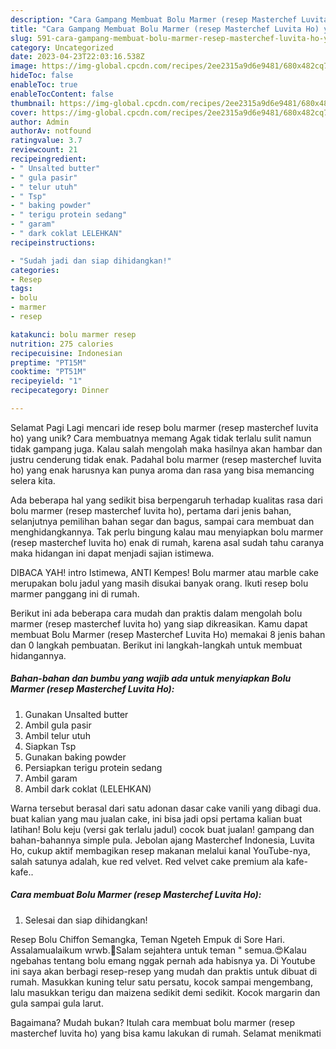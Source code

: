 ```yaml
---
description: "Cara Gampang Membuat Bolu Marmer (resep Masterchef Luvita Ho) yang Lezat Sekali, Sempurna"
title: "Cara Gampang Membuat Bolu Marmer (resep Masterchef Luvita Ho) yang Lezat Sekali, Sempurna"
slug: 591-cara-gampang-membuat-bolu-marmer-resep-masterchef-luvita-ho-yang-lezat-sekali-sempurna
category: Uncategorized
date: 2023-04-23T22:03:16.538Z
image: https://img-global.cpcdn.com/recipes/2ee2315a9d6e9481/680x482cq70/bolu-marmer-resep-masterchef-luvita-ho-foto-resep-utama.jpg
hideToc: false
enableToc: true
enableTocContent: false
thumbnail: https://img-global.cpcdn.com/recipes/2ee2315a9d6e9481/680x482cq70/bolu-marmer-resep-masterchef-luvita-ho-foto-resep-utama.jpg
cover: https://img-global.cpcdn.com/recipes/2ee2315a9d6e9481/680x482cq70/bolu-marmer-resep-masterchef-luvita-ho-foto-resep-utama.jpg
author: Admin
authorAv: notfound
ratingvalue: 3.7
reviewcount: 21
recipeingredient:
- " Unsalted butter"
- " gula pasir"
- " telur utuh"
- " Tsp"
- " baking powder"
- " terigu protein sedang"
- " garam"
- " dark coklat LELEHKAN"
recipeinstructions:

- "Sudah jadi dan siap dihidangkan!"
categories:
- Resep
tags:
- bolu
- marmer
- resep

katakunci: bolu marmer resep 
nutrition: 275 calories
recipecuisine: Indonesian
preptime: "PT15M"
cooktime: "PT51M"
recipeyield: "1"
recipecategory: Dinner

---
```



Selamat Pagi Lagi mencari ide resep bolu marmer (resep masterchef luvita ho) yang unik? Cara membuatnya memang Agak tidak terlalu sulit namun tidak gampang juga. Kalau salah mengolah maka hasilnya akan hambar dan justru cenderung tidak enak. Padahal bolu marmer (resep masterchef luvita ho) yang enak harusnya kan punya aroma dan rasa yang bisa memancing selera kita.


Ada beberapa hal yang sedikit bisa berpengaruh terhadap kualitas rasa dari bolu marmer (resep masterchef luvita ho), pertama dari jenis bahan, selanjutnya pemilihan bahan segar dan bagus, sampai cara membuat dan menghidangkannya. Tak perlu bingung kalau mau menyiapkan bolu marmer (resep masterchef luvita ho) enak di rumah, karena asal sudah tahu caranya maka hidangan ini dapat menjadi sajian istimewa.

DIBACA YAH! intro Istimewa, ANTI Kempes! Bolu marmer atau marble cake merupakan bolu jadul yang masih disukai banyak orang. Ikuti resep bolu marmer panggang ini di rumah.


Berikut ini ada beberapa cara mudah dan praktis dalam mengolah bolu marmer (resep masterchef luvita ho) yang siap dikreasikan. Kamu dapat membuat Bolu Marmer (resep Masterchef Luvita Ho) memakai 8 jenis bahan dan 0 langkah pembuatan. Berikut ini langkah-langkah untuk membuat hidangannya.

<!--inarticleads1-->

##### Bahan-bahan dan bumbu yang wajib ada untuk menyiapkan Bolu Marmer (resep Masterchef Luvita Ho):

1. Gunakan  Unsalted butter
1. Ambil  gula pasir
1. Ambil  telur utuh
1. Siapkan  Tsp
1. Gunakan  baking powder
1. Persiapkan  terigu protein sedang
1. Ambil  garam
1. Ambil  dark coklat (LELEHKAN)


Warna tersebut berasal dari satu adonan dasar cake vanili yang dibagi dua. buat kalian yang mau jualan cake, ini bisa jadi opsi pertama kalian buat latihan! Bolu keju (versi gak terlalu jadul) cocok buat jualan! gampang dan bahan-bahannya simple pula. Jebolan ajang Masterchef Indonesia, Luvita Ho, cukup aktif membagikan resep makanan melalui kanal YouTube-nya, salah satunya adalah, kue red velvet. Red velvet cake premium ala kafe-kafe.. 

<!--inarticleads2-->

##### Cara membuat Bolu Marmer (resep Masterchef Luvita Ho):


1. Selesai dan siap dihidangkan!

Resep Bolu Chiffon Semangka, Teman Ngeteh Empuk di Sore Hari. Assalamualaikum wrwb.🙏Salam sejahtera untuk teman &#34; semua.😍Kalau ngebahas tentang bolu emang nggak pernah ada habisnya ya. Di Youtube ini saya akan berbagi resep-resep yang mudah dan praktis untuk dibuat di rumah. Masukkan kuning telur satu persatu, kocok sampai mengembang, lalu masukkan terigu dan maizena sedikit demi sedikit. Kocok margarin dan gula sampai gula larut. 

Bagaimana? Mudah bukan? Itulah cara membuat bolu marmer (resep masterchef luvita ho) yang bisa kamu lakukan di rumah. Selamat menikmati
